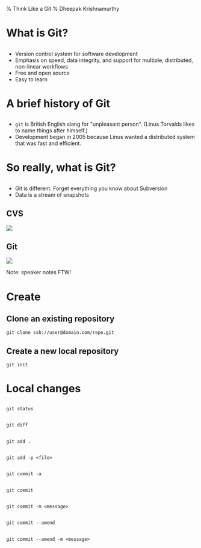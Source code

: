 % Think Like a Git
% Dheepak Krishnamurthy

# What is Git?

##

- Version control system for software development
- Emphasis on speed, data integrity, and support for multiple, distributed, non-linear workflows
- Free and open source
- Easy to learn

# A brief history of Git

## 

- `git` is British English slang for "unpleasant person". (Linus Torvalds likes to name things after himself.)
- Development began in 2005 because Linus wanted a distributed system that was fast and efficient.

# So really, what is Git?

## 

- Git is different. Forget everything you know about Subversion
- Data is a stream of snapshots

## CVS
![](https://git-scm.com/book/en/v2/book/01-introduction/images/deltas.png)

## Git
![](https://git-scm.com/book/en/v2/book/01-introduction/images/snapshots.png)

<div class="notes">
Note: speaker notes FTW!
</div>

# Create

## Clone an existing repository

`git clone ssh://user@domain.com/repo.git`

## Create a new local repository

`git init`

# Local changes

## 

`git status`

## 

`git diff`

## 

`git add .`

##

`git add -p <file>`

## 

`git commit -a`

##

`git commit`

## 

`git commit -m <message>`

## 

`git commit --amend`

## 

`git commit --amend -m <message>`


